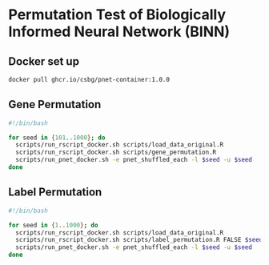 # Permutation Test of Biologically Informed Neural Network (BINN) 

## Docker set up 
```bash
docker pull ghcr.io/csbg/pnet-container:1.0.0
```

## Gene Permutation
```bash
#!/bin/bash

for seed in {101..1000}; do
  scripts/run_rscript_docker.sh scripts/load_data_original.R
  scripts/run_rscript_docker.sh scripts/gene_permutation.R
  scripts/run_pnet_docker.sh -e pnet_shuffled_each -l $seed -u $seed
done
```


## Label Permutation
```bash
#!/bin/bash

for seed in {1..1000}; do
  scripts/run_rscript_docker.sh scripts/load_data_original.R
  scripts/run_rscript_docker.sh scripts/label_permutation.R FALSE $seed
  scripts/run_pnet_docker.sh -e pnet_shuffled_each -l $seed -u $seed
done
```
